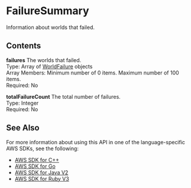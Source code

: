 # FailureSummary<a name="API_FailureSummary"></a>

Information about worlds that failed\.

## Contents<a name="API_FailureSummary_Contents"></a>

 **failures**   <a name="robomaker-Type-FailureSummary-failures"></a>
The worlds that failed\.  
Type: Array of [WorldFailure](API_WorldFailure.md) objects  
Array Members: Minimum number of 0 items\. Maximum number of 100 items\.  
Required: No

 **totalFailureCount**   <a name="robomaker-Type-FailureSummary-totalFailureCount"></a>
The total number of failures\.  
Type: Integer  
Required: No

## See Also<a name="API_FailureSummary_SeeAlso"></a>

For more information about using this API in one of the language\-specific AWS SDKs, see the following:
+  [AWS SDK for C\+\+](https://docs.aws.amazon.com/goto/SdkForCpp/robomaker-2018-06-29/FailureSummary) 
+  [AWS SDK for Go](https://docs.aws.amazon.com/goto/SdkForGoV1/robomaker-2018-06-29/FailureSummary) 
+  [AWS SDK for Java V2](https://docs.aws.amazon.com/goto/SdkForJavaV2/robomaker-2018-06-29/FailureSummary) 
+  [AWS SDK for Ruby V3](https://docs.aws.amazon.com/goto/SdkForRubyV3/robomaker-2018-06-29/FailureSummary) 
